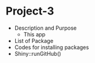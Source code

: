 # Project-3

* Description and Purpose
  * This app 
* List of Package
* Codes for installing packages
* Shiny::runGitHub()
